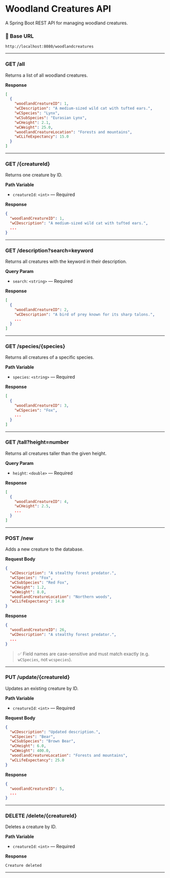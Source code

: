 # Woodland Creatures API

A Spring Boot REST API for managing woodland creatures.

### 🔗 Base URL
```
http://localhost:8080/woodlandcreatures
```

---

### **GET /all**  
Returns a list of all woodland creatures.

**Response**
```json
[
  {
    "woodlandCreatureID": 1,
    "wCDescription": "A medium-sized wild cat with tufted ears.",
    "wCSpecies": "Lynx",
    "wCSubSpecies": "Eurasian Lynx",
    "wCHeight": 2.1,
    "wCWeight": 25.0,
    "woodlandCreatureLocation": "Forests and mountains",
    "wCLifeExpectancy": 15.0
  }
]
```

---

### **GET /{creatureId}**  
Returns one creature by ID.

**Path Variable**
- `creatureId`: `<int>` — Required

**Response**
```json
{
  "woodlandCreatureID": 1,
  "wCDescription": "A medium-sized wild cat with tufted ears.",
  ...
}
```

---

### **GET /description?search=keyword**  
Returns all creatures with the keyword in their description.

**Query Param**
- `search`: `<string>` — Required

**Response**
```json
[
  {
    "woodlandCreatureID": 2,
    "wCDescription": "A bird of prey known for its sharp talons.",
    ...
  }
]
```

---

### **GET /species/{species}**  
Returns all creatures of a specific species.

**Path Variable**
- `species`: `<string>` — Required

**Response**
```json
[
  {
    "woodlandCreatureID": 3,
    "wCSpecies": "Fox",
    ...
  }
]
```

---

### **GET /tall?height=number**  
Returns all creatures taller than the given height.

**Query Param**
- `height`: `<double>` — Required

**Response**
```json
[
  {
    "woodlandCreatureID": 4,
    "wCHeight": 2.5,
    ...
  }
]
```

---

### **POST /new**  
Adds a new creature to the database.

**Request Body**
```json
{
  "wCDescription": "A stealthy forest predator.",
  "wCSpecies": "Fox",
  "wCSubSpecies": "Red Fox",
  "wCHeight": 1.2,
  "wCWeight": 8.0,
  "woodlandCreatureLocation": "Northern woods",
  "wCLifeExpectancy": 14.0
}
```

**Response**
```json
{
  "woodlandCreatureID": 26,
  "wCDescription": "A stealthy forest predator.",
  ...
}
```

> ✅ Field names are case-sensitive and must match exactly (e.g. `wCSpecies`, not `wcspecies`).

---

### **PUT /update/{creatureId}**  
Updates an existing creature by ID.

**Path Variable**
- `creatureId`: `<int>` — Required

**Request Body**
```json
{
  "wCDescription": "Updated description.",
  "wCSpecies": "Bear",
  "wCSubSpecies": "Brown Bear",
  "wCHeight": 6.0,
  "wCWeight": 400.0,
  "woodlandCreatureLocation": "Forests and mountains",
  "wCLifeExpectancy": 25.0
}
```

**Response**
```json
{
  "woodlandCreatureID": 5,
  ...
}
```

---

### **DELETE /delete/{creatureId}**  
Deletes a creature by ID.

**Path Variable**
- `creatureId`: `<int>` — Required

**Response**
```text
Creature deleted
```

---
